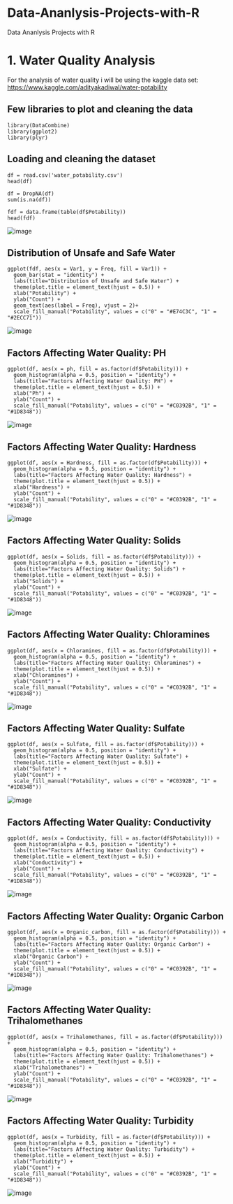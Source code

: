 # Data-Ananlysis-Projects-with-R
Data Ananlysis Projects with R

# 1. Water Quality Analysis

For the analysis of water quality i will be using the kaggle data set: https://www.kaggle.com/adityakadiwal/water-potability

## Few libraries to plot and cleaning the data

```
library(DataCombine)
library(ggplot2)
library(plyr)

```

## Loading and cleaning the dataset

```
df = read.csv('water_potability.csv')
head(df)

df = DropNA(df)
sum(is.na(df))

fdf = data.frame(table(df$Potability)) 
head(fdf)

```
![image](https://i.imgur.com/dRDUcSP.jpg)

## Distribution of Unsafe and Safe Water

```
ggplot(fdf, aes(x = Var1, y = Freq, fill = Var1)) +
  geom_bar(stat = "identity") +
  labs(title="Distribution of Unsafe and Safe Water") +
  theme(plot.title = element_text(hjust = 0.5)) +
  xlab("Potability") +
  ylab("Count") + 
  geom_text(aes(label = Freq), vjust = 2)+
  scale_fill_manual("Potability", values = c("0" = "#E74C3C", "1" = "#2ECC71"))

```
![image](https://i.imgur.com/yG0junJ.png)

## Factors Affecting Water Quality: PH

```
ggplot(df, aes(x = ph, fill = as.factor(df$Potability))) +
  geom_histogram(alpha = 0.5, position = "identity") + 
  labs(title="Factors Affecting Water Quality: PH") +
  theme(plot.title = element_text(hjust = 0.5)) +
  xlab("Ph") +
  ylab("Count") + 
  scale_fill_manual("Potability", values = c("0" = "#C0392B", "1" = "#1D8348"))

```
![image](https://i.imgur.com/CYEnF7n.png)


## Factors Affecting Water Quality: Hardness

```
ggplot(df, aes(x = Hardness, fill = as.factor(df$Potability))) +
  geom_histogram(alpha = 0.5, position = "identity") + 
  labs(title="Factors Affecting Water Quality: Hardness") +
  theme(plot.title = element_text(hjust = 0.5)) +
  xlab("Hardness") +
  ylab("Count") + 
  scale_fill_manual("Potability", values = c("0" = "#C0392B", "1" = "#1D8348"))

```
![image](https://i.imgur.com/9dc2jBp.png)

## Factors Affecting Water Quality: Solids

```
ggplot(df, aes(x = Solids, fill = as.factor(df$Potability))) +
  geom_histogram(alpha = 0.5, position = "identity") + 
  labs(title="Factors Affecting Water Quality: Solids") +
  theme(plot.title = element_text(hjust = 0.5)) +
  xlab("Solids") +
  ylab("Count") + 
  scale_fill_manual("Potability", values = c("0" = "#C0392B", "1" = "#1D8348"))

```
![image](https://i.imgur.com/SJRQgIk.png)


## Factors Affecting Water Quality: Chloramines

```
ggplot(df, aes(x = Chloramines, fill = as.factor(df$Potability))) +
  geom_histogram(alpha = 0.5, position = "identity") + 
  labs(title="Factors Affecting Water Quality: Chloramines") +
  theme(plot.title = element_text(hjust = 0.5)) +
  xlab("Chloramines") +
  ylab("Count") + 
  scale_fill_manual("Potability", values = c("0" = "#C0392B", "1" = "#1D8348"))

```
![image](https://i.imgur.com/VL2mowD.png)

## Factors Affecting Water Quality: Sulfate

```
ggplot(df, aes(x = Sulfate, fill = as.factor(df$Potability))) +
  geom_histogram(alpha = 0.5, position = "identity") + 
  labs(title="Factors Affecting Water Quality: Sulfate") +
  theme(plot.title = element_text(hjust = 0.5)) +
  xlab("Sulfate") +
  ylab("Count") + 
  scale_fill_manual("Potability", values = c("0" = "#C0392B", "1" = "#1D8348"))

```
![image](https://i.imgur.com/KSKINgl.png)

## Factors Affecting Water Quality: Conductivity

```
ggplot(df, aes(x = Conductivity, fill = as.factor(df$Potability))) +
  geom_histogram(alpha = 0.5, position = "identity") + 
  labs(title="Factors Affecting Water Quality: Conductivity") +
  theme(plot.title = element_text(hjust = 0.5)) +
  xlab("Conductivity") +
  ylab("Count") + 
  scale_fill_manual("Potability", values = c("0" = "#C0392B", "1" = "#1D8348"))

```
![image](https://i.imgur.com/cPGUfpp.png)

## Factors Affecting Water Quality: Organic Carbon

```
ggplot(df, aes(x = Organic_carbon, fill = as.factor(df$Potability))) +
  geom_histogram(alpha = 0.5, position = "identity") + 
  labs(title="Factors Affecting Water Quality: Organic Carbon") +
  theme(plot.title = element_text(hjust = 0.5)) +
  xlab("Organic Carbon") +
  ylab("Count") + 
  scale_fill_manual("Potability", values = c("0" = "#C0392B", "1" = "#1D8348"))

```
![image](https://i.imgur.com/zffc9b7.png)

## Factors Affecting Water Quality: Trihalomethanes

```
ggplot(df, aes(x = Trihalomethanes, fill = as.factor(df$Potability))) +
  geom_histogram(alpha = 0.5, position = "identity") + 
  labs(title="Factors Affecting Water Quality: Trihalomethanes") +
  theme(plot.title = element_text(hjust = 0.5)) +
  xlab("Trihalomethanes") +
  ylab("Count") + 
  scale_fill_manual("Potability", values = c("0" = "#C0392B", "1" = "#1D8348"))

```
![image](https://i.imgur.com/p7xOG1N.png)

## Factors Affecting Water Quality: Turbidity

```
ggplot(df, aes(x = Turbidity, fill = as.factor(df$Potability))) +
  geom_histogram(alpha = 0.5, position = "identity") + 
  labs(title="Factors Affecting Water Quality: Turbidity") +
  theme(plot.title = element_text(hjust = 0.5)) +
  xlab("Turbidity") +
  ylab("Count") + 
  scale_fill_manual("Potability", values = c("0" = "#C0392B", "1" = "#1D8348"))

```
![image](https://i.imgur.com/6x3C9iQ.png)
